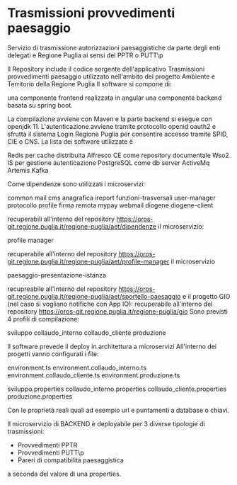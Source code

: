 # Trasmissioni provvedimenti paesaggio

Servizio di trasmissione autorizzazioni paesaggistiche da parte degli enti delegati e Regione Puglia ai sensi del PPTR o PUTT\p 

Il Repository include il codice sorgente dell'applicativo Trasmissioni provvedimenti paesaggio utilizzato nell'ambito del progetto Ambiente e Territorio della Regione Puglia
Il software si compone di:

una componente frontend realizzata in angular
una componente backend basata su spring boot.

La compilazione avviene con Maven e la parte backend si esegue con openjdk 11.
L'autenticazione avviene tramite protocollo openid oauth2  e sfrutta il sistema Login Regione Puglia per consentire accesso tramite SPID, CIE o CNS.
La lista dei software utilizzate è

Redis per cache distribuita
Alfresco CE come repository documentale
Wso2 IS per gestione autenticazione
PostgreSQL come db server
ActiveMq Artemis
Kafka

Come dipendenze sono utilizzati i microservizi:

common
mail
cms
anagrafica
ireport
funzioni-trasversali
user-manager
protocollo
profile
firma remota
mypay
webmail
diogene
diogene-client


recuperabili all'interno del repository https://oros-git.regione.puglia.it/regione-puglia/aet/dipendenze
il microservizio:

profile manager

recuperabile all'interno del repository https://oros-git.regione.puglia.it/regione-puglia/aet/profile-manager
il microservizio

paesaggio-presentazione-istanza

recupreabile all'interno del repository https://oros-git.regione.puglia.it/regione-puglia/aet/sportello-paesaggio
e il progetto GIO (nel caso si vogliano notifiche con App IO): recuperabile all'interno del repository https://oros-git.regione.puglia.it/regione-puglia/gio
Sono previsti 4 profili di compilazione:

sviluppo
collaudo_interno
collaudo_cliente
produzione

Il software prevede il deploy in architettura a microservizi
All'interno dei progetti vanno configurati i file:

environment.ts
environment.collaudo_interno.ts
environment.collaudo_cliente.ts
environment.produzione.ts

sviluppo.properties
collaudo_interno.properties
collaudo_cliente.properties
produzione.properties

Con le proprietà reali quali ad esempio url e puntamenti a database o chiavi.

Il microservizio di BACKEND è deployabile per 3 diverse tipologie di trasmissioni:
- Provvedimenti PPTR
- Provvedimenti PUTT\p
- Pareri di compatibilità paesaggistica

a seconda del valore di una properties.
